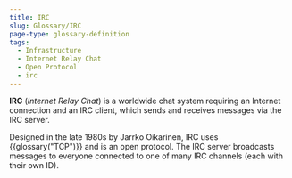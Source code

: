 ```yaml
---
title: IRC
slug: Glossary/IRC
page-type: glossary-definition
tags:
  - Infrastructure
  - Internet Relay Chat
  - Open Protocol
  - irc
---
```


**IRC** (_Internet Relay Chat_) is a worldwide chat system requiring an Internet connection and an IRC client, which sends and receives messages via the IRC server.

Designed in the late 1980s by Jarrko Oikarinen, IRC uses {{glossary("TCP")}} and is an open protocol. The IRC server broadcasts messages to everyone connected to one of many IRC channels (each with their own ID).
